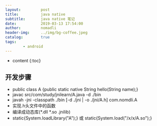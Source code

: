 ```yaml
---
layout:         post
title:          java native
subtitle:       java native 笔记
date:           2019-03-13 17:54:00
author:         nomadli
header-img:     ../img/bg-coffee.jpeg
catalog:        true
tags:
        - android
---
```


* content
{:toc}

## 开发步骤
- public class A {public static native String hello(String name);}
- javac src/com/study/jnilearn/A.java -d ./bin
- javah -jni -classpath ./bin [-d ./jni | -o ./jni/A.h] com.nomdli.A
- 实现.h头文件中的函数
- 编译成动态库(*.dll *.so .jnilib)
- static{System.loadLibrary("A");} 或 static{System.load("/x/x/A.so");}
